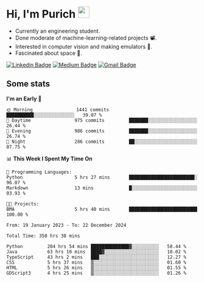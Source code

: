 <h1 align="left">Hi, I'm Purich
<img src="https://media.giphy.com/media/hvRJCLFzcasrR4ia7z/giphy.gif" width="30px"/></h1>

* Currently an engineering student.
* Done moderate of machine-learning-related projects :film_projector:.
* Interested in computer vision and making emulators :space_invader:.
* Fascinated about space :milky_way:.

[![Linkedin Badge](https://img.shields.io/badge/-Purich-blue?style=flat-square&logo=Linkedin&logoColor=white&link=https://www.linkedin.com/in/purich-siritip-16b3b3255/)](https://www.linkedin.com/in/purich-siritip-16b3b3255) [![Medium Badge](https://img.shields.io/badge/-@purich-gray?style=flat-square&labelColor=000000&logo=Medium&link=https://medium.com/@phuritsiritip)](https://medium.com/@phuritsiritip)
[![Gmail Badge](https://img.shields.io/badge/-mark.phurit@gmail.com-c14438?style=flat-square&logo=Gmail&logoColor=white&link=mailto:mark.phurit@gmail.com)](mailto:mark.phurit@gmail.com)

## Some stats

  
  <!--START_SECTION:waka-->
**I'm an Early 🐤** 

```text
🌞 Morning                1441 commits        ██████████░░░░░░░░░░░░░░░   39.07 % 
🌆 Daytime                975 commits         ███████░░░░░░░░░░░░░░░░░░   26.44 % 
🌃 Evening                986 commits         ███████░░░░░░░░░░░░░░░░░░   26.74 % 
🌙 Night                  286 commits         ██░░░░░░░░░░░░░░░░░░░░░░░   07.75 % 
```


📊 **This Week I Spent My Time On** 

```text
💬 Programming Languages: 
Python                   5 hrs 27 mins       ████████████████████████░   96.07 % 
Markdown                 13 mins             █░░░░░░░░░░░░░░░░░░░░░░░░   03.93 % 

🐱‍💻 Projects: 
BMA                      5 hrs 40 mins       █████████████████████████   100.00 % 
```


<!--END_SECTION:waka-->

  <!--START_SECTION:waka-simple-->

```text
From: 19 January 2023 - To: 22 December 2024

Total Time: 350 hrs 38 mins

Python         204 hrs 54 mins ██████████████▓░░░░░░░░░░   58.44 %
Java           63 hrs 10 mins  ████▓░░░░░░░░░░░░░░░░░░░░   18.02 %
TypeScript     43 hrs 2 mins   ███░░░░░░░░░░░░░░░░░░░░░░   12.27 %
CSS            5 hrs 37 mins   ▒░░░░░░░░░░░░░░░░░░░░░░░░   01.60 %
HTML           5 hrs 26 mins   ▒░░░░░░░░░░░░░░░░░░░░░░░░   01.55 %
GDScript3      4 hrs 25 mins   ▒░░░░░░░░░░░░░░░░░░░░░░░░   01.26 %
```

<!--END_SECTION:waka-simple-->

  <!--![Anurag's GitHub stats](https://github-readme-stats.vercel.app/api?username=vikimark&show_icons=true&theme=gruvbox_light)-->
  
<!--
**vikimark/vikimark** is a ✨ _special_ ✨ repository because its `README.md` (this file) appears on your GitHub profile.

Here are some ideas to get you started:

- 🔭 I’m currently working on ...
- 🌱 I’m currently learning ...
- 👯 I’m looking to collaborate on ...
- 🤔 I’m looking for help with ...
- 💬 Ask me about ...
- 📫 How to reach me: ...
- 😄 Pronouns: ...
- ⚡ Fun fact: ...
-->
